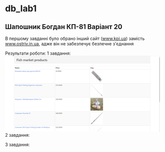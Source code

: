# db_lab1

## Шапошник Богдан КП-81 Варіант 20
В першому завданні було обрано інший сайт (www.kpi.ua) замість www.ostriv.in.ua, адже він не забезпечує безпечне з'єднання 

Результати роботи:
1 завдання:
![alt text](https://github.com/BogdanShaposhnik/db_2_labs/blob/master/db_lab1/results/%D0%97%D0%BD%D1%96%D0%BC%D0%BE%D0%BA%20%D0%B5%D0%BA%D1%80%D0%B0%D0%BD%D0%B0%20(56).png)
2 завдання:

3 завдання:
